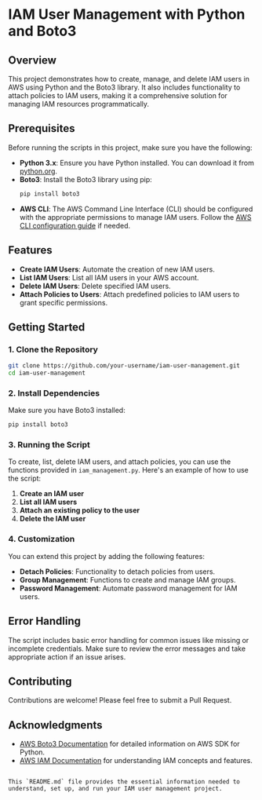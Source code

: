 
# IAM User Management with Python and Boto3

## Overview

This project demonstrates how to create, manage, and delete IAM users in AWS using Python and the Boto3 library. It also includes functionality to attach policies to IAM users, making it a comprehensive solution for managing IAM resources programmatically.

## Prerequisites

Before running the scripts in this project, make sure you have the following:

- **Python 3.x**: Ensure you have Python installed. You can download it from [python.org](https://www.python.org/).
- **Boto3**: Install the Boto3 library using pip:
  ```bash
  pip install boto3
  ```
- **AWS CLI**: The AWS Command Line Interface (CLI) should be configured with the appropriate permissions to manage IAM users. Follow the [AWS CLI configuration guide](https://docs.aws.amazon.com/cli/latest/userguide/cli-configure-files.html) if needed.

## Features

- **Create IAM Users**: Automate the creation of new IAM users.
- **List IAM Users**: List all IAM users in your AWS account.
- **Delete IAM Users**: Delete specified IAM users.
- **Attach Policies to Users**: Attach predefined policies to IAM users to grant specific permissions.

## Getting Started

### 1. Clone the Repository

```bash
git clone https://github.com/your-username/iam-user-management.git
cd iam-user-management
```

### 2. Install Dependencies

Make sure you have Boto3 installed:

```bash
pip install boto3
```

### 3. Running the Script

To create, list, delete IAM users, and attach policies, you can use the functions provided in `iam_management.py`. Here's an example of how to use the script:

1. **Create an IAM user**
2. **List all IAM users**
3. **Attach an existing policy to the user**
4. **Delete the IAM user**

### 4. Customization

You can extend this project by adding the following features:
- **Detach Policies**: Functionality to detach policies from users.
- **Group Management**: Functions to create and manage IAM groups.
- **Password Management**: Automate password management for IAM users.

## Error Handling

The script includes basic error handling for common issues like missing or incomplete credentials. Make sure to review the error messages and take appropriate action if an issue arises.

## Contributing

Contributions are welcome! Please feel free to submit a Pull Request.

## Acknowledgments

- [AWS Boto3 Documentation](https://boto3.amazonaws.com/v1/documentation/api/latest/index.html) for detailed information on AWS SDK for Python.
- [AWS IAM Documentation](https://docs.aws.amazon.com/IAM/latest/UserGuide/introduction.html) for understanding IAM concepts and features.
```

This `README.md` file provides the essential information needed to understand, set up, and run your IAM user management project.